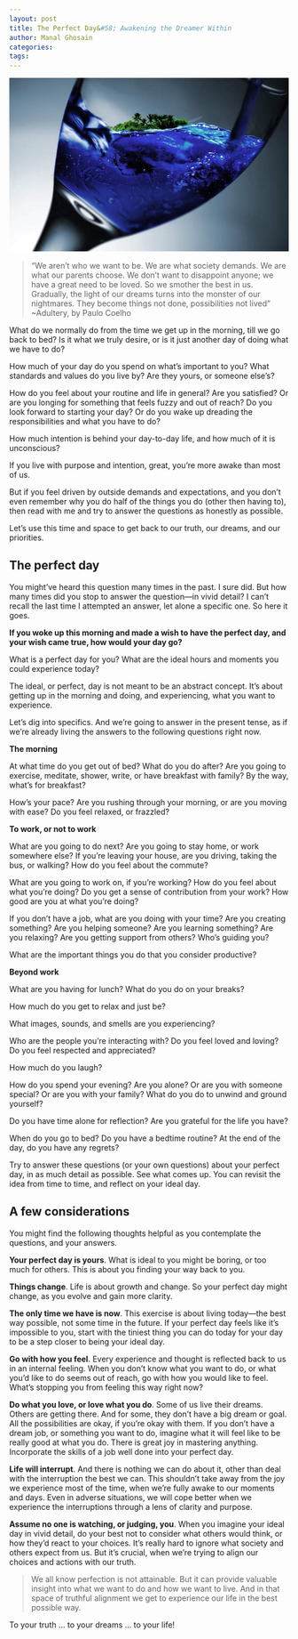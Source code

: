 ```yaml
---
layout: post
title: The Perfect Day&#58; Awakening the Dreamer Within
author: Manal Ghosain
categories:
tags:
---
```


![Dreams](/images/dreamer.jpg)

> “We aren’t who we want to be. We are what society demands. We are what our parents choose. We don’t want to disappoint anyone; we have a great need to be loved. So we smother the best in us. Gradually, the light of our dreams turns into the monster of our nightmares. They become things not done, possibilities not lived” ~Adultery, by Paulo Coelho

What do we normally do from the time we get up in the morning, till we go back to bed? Is it what we truly desire, or is it just another day of doing what we have to do?

How much of your day do you spend on what’s important to you? What standards and values do you live by? Are they yours, or someone else’s?

How do you feel about your routine and life in general? Are you satisfied? Or are you longing for something that feels fuzzy and out of reach? Do you look forward to starting your day? Or do you wake up dreading the responsibilities and what you have to do?

How much intention is behind your day-to-day life, and how much of it is unconscious?

If you live with purpose and intention, great, you’re more awake than most of us.

But if you feel driven by outside demands and expectations, and you don’t even remember why you do half of the things you do (other then having to), then read with me and try to answer the questions as honestly as possible.

Let’s use this time and space to get back to our truth, our dreams, and our priorities.

## The perfect day

You might’ve heard this question many times in the past. I sure did. But how many times did you stop to answer the question—in vivid detail? I can’t recall the last time I attempted an answer, let alone a specific one. So here it goes.

**If you woke up this morning and made a wish to have the perfect day, and your wish came true, how would your day go?**

What is a perfect day for you? What are the ideal hours and moments you could experience today?

The ideal, or perfect, day is not meant to be an abstract concept. It’s about getting up in the morning and doing, and experiencing, what you want to experience.

Let’s dig into specifics. And we’re going to answer in the present tense, as if we’re already living the answers to the following questions right now.

**The morning**

At what time do you get out of bed? What do you do after? Are you going to exercise, meditate, shower, write, or have breakfast with family? By the way, what’s for breakfast?

How’s your pace? Are you rushing through your morning, or are you moving with ease? Do you feel relaxed, or frazzled?

**To work, or not to work**

What are you going to do next? Are you going to stay home, or work somewhere else? If you’re leaving your house, are you driving, taking the bus, or walking? How do you feel about the commute?

What are you going to work on, if you’re working? How do you feel about what you’re doing? Do you get a sense of contribution from your work? How good are you at what you’re doing?

If you don’t have a job, what are you doing with your time? Are you creating something? Are you helping someone? Are you learning something? Are you relaxing? Are you getting support from others? Who’s guiding you?

What are the important things you do that you consider productive?

**Beyond work**

What are you having for lunch? What do you do on your breaks?

How much do you get to relax and just be?

What images, sounds, and smells are you experiencing?

Who are the people you’re interacting with? Do you feel loved and loving? Do you feel respected and appreciated?

How much do you laugh?

How do you spend your evening? Are you alone? Or are you with someone special? Or are you with your family? What do you do to unwind and ground yourself?

Do you have time alone for reflection? Are you grateful for the life you have?

When do you go to bed? Do you have a bedtime routine? At the end of the day, do you have any regrets?

Try to answer these questions (or your own questions) about your perfect day, in as much detail as possible. See what comes up. You can revisit the idea from time to time, and reflect on your ideal day.

## A few considerations

You might find the following thoughts helpful as you contemplate the questions, and your answers.

**Your perfect day is yours**. What is ideal to you might be boring, or too much for others. This is about you finding your way back to you.

**Things change**. Life is about growth and change. So your perfect day might change, as you evolve and gain more clarity.

**The only time we have is now**. This exercise is about living today—the best way possible, not some time in the future. If your perfect day feels like it’s impossible to you, start with the tiniest thing you can do today for your day to be a step closer to being your ideal day.

**Go with how you feel**. Every experience and thought is reflected back to us in an internal feeling. When you don’t know what you want to do, or what you’d like to do seems out of reach, go with how you would like to feel. What’s stopping you from feeling this way right now?

**Do what you love, or love what you do**. Some of us live their dreams. Others are getting there. And for some, they don’t have a big dream or goal. All the possibilities are okay, if you’re okay with them. If you don’t have a dream job, or something you want to do, imagine what it will feel like to be really good at what you do. There is great joy in mastering anything. Incorporate the skills of a job well done into your perfect day.

**Life will interrupt**. And there is nothing we can do about it, other than deal with the interruption the best we can. This shouldn’t take away from the joy we experience most of the time, when we’re fully awake to our moments and days. Even in adverse situations, we will cope better when we experience the interruptions through a lens of clarity and purpose.

**Assume no one is watching, or judging, you**. When you imagine your ideal day in vivid detail, do your best not to consider what others would think, or how they’d react to your choices. It’s really hard to ignore what society and others expect from us. But it’s crucial, when we’re trying to align our choices and actions with our truth.

> We all know perfection is not attainable. But it can provide valuable insight into what we want to do and how we want to live. And in that space of truthful alignment we get to experience our life in the best possible way.

To your truth … to your dreams … to your life!